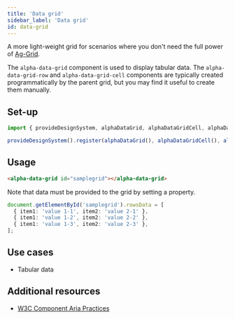 ```yaml
---
title: 'Data grid'
sidebar_label: 'Data grid'
id: data-grid
---
```



A more light-weight grid for scenarios where you don't need the full power of [Ag-Grid](/web/web-components/grids/ag-grid/ag-grid-intro/).

The `alpha-data-grid` component is used to display tabular data. The `alpha-data-grid-row` and `alpha-data-grid-cell` components are typically created programmatically by the parent grid, but you may find it useful to create them manually.

## Set-up

```ts
import { provideDesignSystem, alphaDataGrid, alphaDataGridCell, alphaDataGridRow } from '@genesislcap/alpha-design-system';

provideDesignSystem().register(alphaDataGrid(), alphaDataGridCell(), alphaDataGridRow());
```

## Usage

```html
<alpha-data-grid id="samplegrid"></alpha-data-grid>
```

Note that data must be provided to the grid by setting a property.

```ts
document.getElementById('samplegrid').rowsData = [
  { item1: 'value 1-1', item2: 'value 2-1' },
  { item1: 'value 1-2', item2: 'value 2-2' },
  { item1: 'value 1-3', item2: 'value 2-3' },
];
```

## Use cases

* Tabular data

## Additional resources

- [W3C Component Aria Practices](https://w3c.github.io/aria-practices/#grid)
